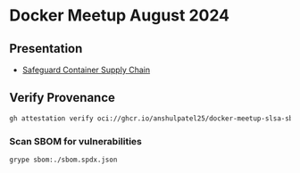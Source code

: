 # Docker Meetup August 2024

## Presentation

- [Safeguard Container Supply Chain](https://docs.google.com/presentation/d/1OGKNcksasjUqGAMU93FjrDz9lefqjm_oBiz2eBcnMWo/edit?usp=sharing)

## Verify Provenance

```bash
gh attestation verify oci://ghcr.io/anshulpatel25/docker-meetup-slsa-sbom-august-2024:<tag-name> -R anshulpatel25/docker-meetup-slsa-sbom-august-2024
```

### Scan SBOM for vulnerabilities

```bash
grype sbom:./sbom.spdx.json
```
